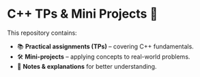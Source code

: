 # C++ TPs & Mini Projects 🚀

This repository contains:
- 📚 **Practical assignments (TPs)** – covering C++ fundamentals.
- 🛠️ **Mini-projects** – applying concepts to real-world problems.
- 📝 **Notes & explanations** for better understanding.
